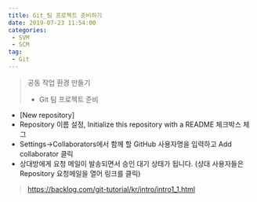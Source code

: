 ```yaml
---
title: Git_팀 프로젝트 준비하기
date: 2019-07-23 11:54:00
categories:
 - SVM
 - SCM
tag:
 - Git
---
```


> 공동 작업 환경 만들기
>
> - Git 팀 프로젝트 준비

- [New repository]
- Repository 이름 설정, Initialize this repository with a README 체크박스 체그
- Settings->Collaborators에서 함께 할 GitHub 사용자명을 입력하고 Add collaborator 클릭
- 상대방에게 요청 메일이 발송되면서 승인 대기 상태가 됩니다.
  (상대 사용자들은 Repository 요청메일을 열어 링크를 클릭)

> https://backlog.com/git-tutorial/kr/intro/intro1_1.html

